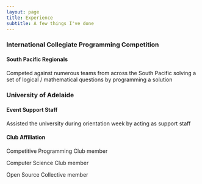 ```yaml
---
layout: page
title: Experience
subtitle: A few things I've done
---
```


### International Collegiate Programming Competition
#### South Pacific Regionals
Competed against numerous teams from across the South Pacific solving a set of logical / mathematical questions by programming a solution

### University of Adelaide
#### Event Support Staff
Assisted the university during orientation week by acting as support staff
#### Club Affiliation
Competitive Programming Club member

Computer Science Club member

Open Source Collective member
